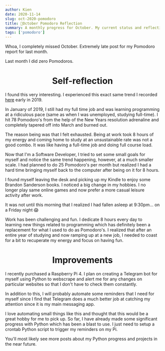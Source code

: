 ```yaml
---
author: Kien
date: 2020-11-14
slug: oct-2020-pomodoro
title: 🍅October Pomodoro Reflection
summary: A monthly progress for October. My current status and reflection on my productivity, goals and achievements.
tags: ['pomodoro']
---
```


Whoa, I completely missed October. Extremely late post for my Pomodoro report for last month.

Last month I did zero Pomodoros.

# <center>Self-reflection</center>

I found this very interesting. I experienced this exact same trend I recorded [here](https://kiendang.me/066-2019-yearend-pomodoro/) early in 2019.

In January of 2019, I still had my full time job and was learning programming at a ridiculous pace (same as when I was unemployed, studying full-time). I hit 78 Pomodoro's from the help of the New Years resolution adrenaline and completely tapered off into March and burned out.

The reason being was that I felt exhausted. Being at work took 8 hours of my energy and coming home to study at an unsustainable rate was not a good combo. It was like having a full-time job and doing full course load.

Now that I'm a Software Developer, I tried to set some small goals for myself and notice the same trend happening, however, at a much smaller scale. I had planned to do 25 Pomodoro's per month but realized I had a hard time bringing myself back to the computer after being on it for 8 hours.

I found myself leaving the desk and picking up my Kindle to enjoy some Brandon Sanderson books. I noticed a big change in my hobbies. I no longer play same online games and now prefer a more casual leisure activity after work.

It was not until this morning that I realized I had fallen asleep at 9:30pm... on a Friday night 😱

Work has been challenging and fun. I dedicate 8 hours every day to learning new things related to programming which has definitely been a replacement for what I used to do as Pomodoro's. I realized that after an entire year of studying and now ramping up at a new job, I needed to coast for a bit to recuperate my energy and focus on having fun.

# <center>Improvements</center>

I recently purchased a Raspberry Pi 4. I plan on creating a Telegram bot for myself using Python to webscrape and alert me for any changes on particular websites so that I don't have to check them constantly.

In addition to this, I will probably automate some reminders that I need for myself since I find that Telegram does a much better job at catching my attention since it is my main messaging app.

I love automating small things like this and thought that this would be a great hobby for me to pick up. So far, I have already made some significant progress with Python which has been a blast to use. I just need to setup a crontab Python script to trigger my reminders on my Pi.

You'll most likely see more posts about my Python progress and projects in the near future.
